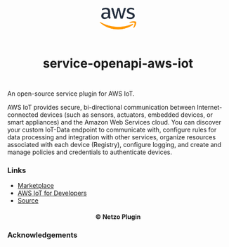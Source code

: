 <div align="center">
  <a href="https://netzo.io" target="_blank" >
    <img height="50" src="https://raw.githubusercontent.com/netzoio/netzo/main/plugins/services/service-openapi-aws-iot/src/assets/icon.png" style="margin: 12px 0px" />
  </a>

  <h1 style="padding: 6px 0px 24px 0px">service-openapi-aws-iot</h1>
</div>

An open-source service plugin for AWS IoT.

AWS IoT provides secure, bi-directional communication between Internet-connected devices (such as sensors, actuators, embedded devices, or smart appliances) and the Amazon Web Services cloud. You can discover your custom IoT-Data endpoint to communicate with, configure rules for data processing and integration with other services, organize resources associated with each device (Registry), configure logging, and create and manage policies and credentials to authenticate devices.

### Links

- [Marketplace](https://app.netzo.io/marketplace/service-openapi-aws-iot)
- [AWS IoT for Developers](https://docs.aws.amazon.com/iot/)
- [Source](https://api.apis.guru/v2/specs/amazonaws.com/iot/2015-05-28/openapi.json)

<div align="center">
  <h4>© Netzo Plugin</h4>
</div>

### Acknowledgements
